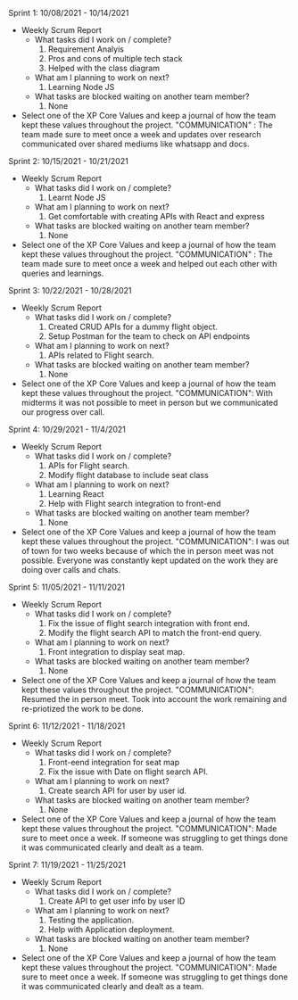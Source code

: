 Sprint 1: 10/08/2021 - 10/14/2021
- Weekly Scrum Report
	- What tasks did I work on / complete?
		1. Requirement Analyis
		2. Pros and cons of multiple tech stack
		3. Helped with the class diagram
	- What am I planning to work on next?
		1. Learning Node JS
	- What tasks are blocked waiting on another team member?
		1. None
 - Select one of the XP Core Values and keep a journal of how the team kept these values throughout the project.
    "COMMUNICATION" : The team made sure to meet once a week and updates over research communicated over shared mediums like whatsapp and docs.



Sprint 2: 10/15/2021 - 10/21/2021
- Weekly Scrum Report
	- What tasks did I work on / complete?
		1. Learnt Node JS
	- What am I planning to work on next?
		1. Get comfortable with creating APIs with React and express
	- What tasks are blocked waiting on another team member?
		1. None
 - Select one of the XP Core Values and keep a journal of how the team kept these values throughout the project.
    "COMMUNICATION" : The team made sure to meet once a week and helped out each other with queries and learnings.


Sprint 3: 10/22/2021 - 10/28/2021
- Weekly Scrum Report
	- What tasks did I work on / complete?
		1. Created CRUD APIs for a dummy flight object.
		2. Setup Postman for the team to check on API endpoints
	- What am I planning to work on next?
		1. APIs related to Flight search.		 
	- What tasks are blocked waiting on another team member?
		1. None
 - Select one of the XP Core Values and keep a journal of how the team kept these values throughout the project.
    "COMMUNICATION": With midterms it was not possible to meet in person but we communicated our progress over call.

Sprint 4: 10/29/2021 - 11/4/2021
- Weekly Scrum Report
	- What tasks did I work on / complete?
		1. APIs for Flight search.
        2. Modify flight database to include seat class
	- What am I planning to work on next?
        1. Learning React
        2. Help with Flight search integration to front-end		 
	- What tasks are blocked waiting on another team member?
		1. None
- Select one of the XP Core Values and keep a journal of how the team kept these values throughout the project.
    "COMMUNICATION": I was out of town for two weeks because of which the in person meet was not possible. Everyone
    was constantly kept updated on the work they are doing over calls and chats.

Sprint 5: 11/05/2021 - 11/11/2021
- Weekly Scrum Report
	- What tasks did I work on / complete?
		1. Fix the issue of flight search integration with front end.
        2. Modify the flight search API to match the front-end query.
	- What am I planning to work on next?
		1. Front integration to display seat map.
	- What tasks are blocked waiting on another team member?
		1. None
- Select one of the XP Core Values and keep a journal of how the team kept these values throughout the project.
    "COMMUNICATION": Resumed the in person meet. Took into account the work remaining and re-priotized the work to be done.


Sprint 6: 11/12/2021 - 11/18/2021
- Weekly Scrum Report
	- What tasks did I work on / complete?
		1. Front-eend integration for seat map
        2. Fix the issue with Date on flight search API.
	- What am I planning to work on next?
		1. Create search API for user by user id.	 
	- What tasks are blocked waiting on another team member?
		1. None
- Select one of the XP Core Values and keep a journal of how the team kept these values throughout the project.
    "COMMUNICATION": Made sure to meet once a week. If someone was struggling to get things done it was communicated clearly and dealt as a team.

Sprint 7: 11/19/2021 - 11/25/2021
- Weekly Scrum Report
	- What tasks did I work on / complete?
		1. Create API to get user info by user ID
	- What am I planning to work on next?
		1. Testing the application.
        2. Help with Application deployment.
	- What tasks are blocked waiting on another team member?
		1. None
- Select one of the XP Core Values and keep a journal of how the team kept these values throughout the project.
    "COMMUNICATION": Made sure to meet once a week. If someone was struggling to get things done it was communicated clearly and dealt as a team.
